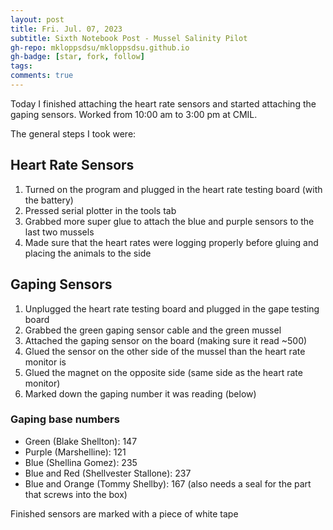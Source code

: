 ```yaml
---
layout: post
title: Fri. Jul. 07, 2023
subtitle: Sixth Notebook Post - Mussel Salinity Pilot
gh-repo: mkloppsdsu/mkloppsdsu.github.io
gh-badge: [star, fork, follow]
tags:
comments: true
---
```


Today I finished attaching the heart rate sensors and started attaching the gaping sensors.
Worked from 10:00 am to 3:00 pm at CMIL.

The general steps I took were:

## Heart Rate Sensors
1. Turned on the program and plugged in the heart rate testing board (with the battery)
2. Pressed serial plotter in the tools tab
3. Grabbed more super glue to attach the blue and purple sensors to the last two mussels
4. Made sure that the heart rates were logging properly before gluing and placing the animals to the side

## Gaping Sensors
1. Unplugged the heart rate testing board and plugged in the gape testing board
2. Grabbed the green gaping sensor cable and the green mussel
3. Attached the gaping sensor on the board (making sure it read ~500)
4. Glued the sensor on the other side of the mussel than the heart rate monitor is
5. Glued the magnet on the opposite side (same side as the heart rate monitor)
6. Marked down the gaping number it was reading (below)

### Gaping base numbers
- Green (Blake Shellton): 147
- Purple (Marshelline): 121
- Blue (Shellina Gomez): 235
- Blue and Red (Shellvester Stallone): 237
- Blue and Orange (Tommy Shellby): 167 (also needs a seal for the part that screws into the box)

Finished sensors are marked with a piece of white tape

